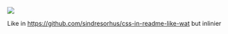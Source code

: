 <img src='data:image/svg+xml;utf8,<svg>	<foreignObject><iframe src="index.html"></iframe></foreignObject></svg>'>

Like in https://github.com/sindresorhus/css-in-readme-like-wat but inlinier
